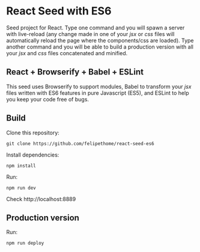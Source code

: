 # React Seed with ES6
Seed project for React. Type one command and you will spawn a server with live-reload (any change made in one of your *jsx* or *css* files will automatically reload the page where the components/css are loaded). Type another command and you will be able to build a production version with all your *jsx* and *css* files concatenated and minified.

## React + Browserify + Babel + ESLint
This seed uses Browserify to support modules, Babel to transform your *jsx* files written with ES6 features in pure Javascript (ES5), and ESLint to help you keep your code free of bugs.

## Build
Clone this repository:
    
    git clone https://github.com/felipethome/react-seed-es6

Install dependencies:
    
    npm install

Run:
    
    npm run dev

Check http://localhost:8889

## Production version
Run:
    
    npm run deploy
